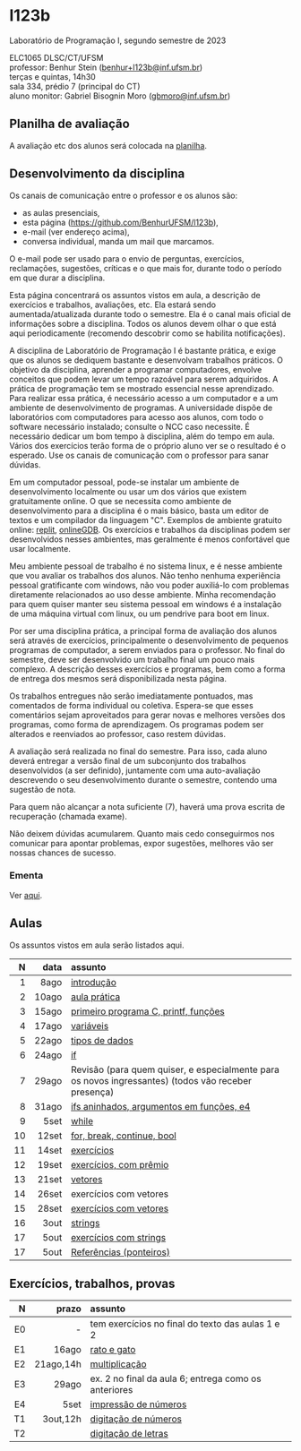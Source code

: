 # l123b
Laboratório de Programação I, segundo semestre de 2023

ELC1065 DLSC/CT/UFSM\
professor: Benhur Stein 
([benhur+l123b@inf.ufsm.br](mailto:benhur%2bl123b@inf.ufsm.br))\
terças e quintas, 14h30\
sala 334, prédio 7 (principal do CT)\
aluno monitor: Gabriel Bisognin Moro ([gbmoro@inf.ufsm.br](mailto:gbmoro@inf.ufsm.br))

## Planilha de avaliação

A avaliação etc dos alunos será colocada na [planilha](https://docs.google.com/spreadsheets/d/19klCrQyGFX9sVlwNINaQz8MRO1kquNxufTVIpa0xCv0/edit?usp=sharing).

## Desenvolvimento da disciplina

Os canais de comunicação entre o professor e os alunos são:
- as aulas presenciais,
- esta página (<https://github.com/BenhurUFSM/l123b>),
- e-mail (ver endereço acima),
- conversa individual, manda um mail que marcamos.

O e-mail pode ser usado para o envio de perguntas, exercícios, reclamações, sugestões, críticas e o que mais for, durante todo o período em que durar a disciplina.

Esta página concentrará os assuntos vistos em aula, a descrição de exercícios e trabalhos, avaliações, etc. Ela estará sendo aumentada/atualizada durante todo o semestre. Ela é o canal mais oficial de informações sobre a disciplina. Todos os alunos devem olhar o que está aqui periodicamente (recomendo descobrir como se habilita notificações).

A disciplina de Laboratório de Programação I é bastante prática, e exige que os alunos se dediquem bastante e desenvolvam trabalhos práticos.
O objetivo da disciplina, aprender a programar computadores, envolve conceitos que podem levar um tempo razoável para serem adquiridos.
A prática de programação tem se mostrado essencial nesse aprendizado.
Para realizar essa prática, é necessário acesso a um computador e a um ambiente de desenvolvimento de programas.
A universidade dispõe de laboratórios com computadores para acesso aos alunos, com todo o software necessário instalado; consulte o NCC caso necessite.
É necessário dedicar um bom tempo à disciplina, além do tempo em aula. Vários dos exercícios terão forma de o próprio aluno ver se o resultado é o esperado. 
Use os canais de comunicação com o professor para sanar dúvidas.

Em um computador pessoal, pode-se instalar um ambiente de desenvolvimento localmente ou usar um dos vários que existem gratuitamente online.
O que se necessita como ambiente de desenvolvimento para a disciplina é o mais básico, basta um editor de textos e um compilador da linguagem "C".
Exemplos de ambiente gratuito online: [replit](https://www.replit.com), [onlineGDB](https://www.onlinegdb.com).
Os exercícios e trabalhos da disciplinas podem ser desenvolvidos nesses ambientes, mas geralmente é menos confortável que usar localmente.

Meu ambiente pessoal de trabalho é no sistema linux, e é nesse ambiente que vou avaliar os trabalhos dos alunos.
Não tenho nenhuma experiência pessoal gratificante com windows, não vou poder auxiliá-lo com problemas diretamente relacionados ao uso desse ambiente.
Minha recomendação para quem quiser manter seu sistema pessoal em windows é a instalação de uma máquina virtual com linux, ou um pendrive para boot em linux.

Por ser uma disciplina prática, a principal forma de avaliação dos alunos será através de exercícios, principalmente o desenvolvimento de pequenos programas de computador, a serem enviados para o professor. No final do semestre, deve ser desenvolvido um trabalho final um pouco mais complexo.
A descrição desses exercícios e programas, bem como a forma de entrega dos mesmos será disponibilizada nesta página.

Os trabalhos entregues não serão imediatamente pontuados, mas comentados de forma individual ou coletiva.
Espera-se que esses comentários sejam aproveitados para gerar novas e melhores versões dos programas, como forma de aprendizagem. 
Os programas podem ser alterados e reenviados ao professor, caso restem dúvidas.

A avaliação será realizada no final do semestre. Para isso, cada aluno deverá entregar a versão final de um subconjunto dos trabalhos desenvolvidos (a ser definido), juntamente com uma auto-avaliação descrevendo o seu desenvolvimento durante o semestre, contendo uma sugestão de nota.

Para quem não alcançar a nota suficiente (7), haverá uma prova escrita de recuperação (chamada exame).

Não deixem dúvidas acumularem.
Quanto mais cedo conseguirmos nos comunicar para apontar problemas, expor sugestões, melhores vão ser nossas chances de sucesso.

### Ementa

Ver [aqui](https://www.ufsm.br/ementario/disciplinas/ELC1065/).

##  Aulas 

Os assuntos vistos em aula serão listados aqui.

|    N |   data | assunto
| ---: | -----: | :--------
|    1 |  8ago  | [introdução](Aulas/01.md)
|    2 |  10ago | [aula prática](Aulas/02.md)
|    3 |  15ago | [primeiro programa C, printf, funções](Aulas/03.md)
|    4 |  17ago | [variáveis](Aulas/04.md)
|    5 |  22ago | [tipos de dados](Aulas/05.md)
|    6 |  24ago | [if](Aulas/06.md)
|    7 |  29ago | Revisão (para quem quiser, e especialmente para os novos ingressantes) (todos vão receber presença)
|    8 |  31ago | [ifs aninhados, argumentos em funções, e4](Aulas/08.md)
|    9 |   5set | [while](Aulas/09.md)
|   10 |  12set | [for, break, continue, bool](Aulas/10.md)
|   11 |  14set | [exercícios](Aulas/11.md)
|   12 |  19set | [exercícios, com prêmio](Aulas/12.md)
|   13 |  21set | [vetores](Aulas/13.md)
|   14 |  26set | exercícios com vetores
|   15 |  28set | [exercícios com vetores](Aulas/15.md)
|   16 |   3out | [strings](Aulas/16.md)
|   17 |   5out | [exercícios com strings](Aulas/17.md)
|   17 |   5out | [Referências (ponteiros)](Aulas/18.md)

## Exercícios, trabalhos, provas

|     N |     prazo | assunto
| ----: | --------: | :-----------
|    E0 | -         | tem exercícios no final do texto das aulas 1 e 2
|    E1 | 16ago     | [rato e gato](Exercicios/e1)
|    E2 | 21ago,14h | [multiplicação](Exercicios/e2)
|    E3 | 29ago     | ex. 2 no final da aula 6; entrega como os anteriores
|    E4 | 5set      | [impressão de números](Exercicios/e4)
|    T1 | 3out,12h  | [digitação de números](Trabalhos/t1)
|    T2 |           | [digitação de letras](Trabalhos/t2)

